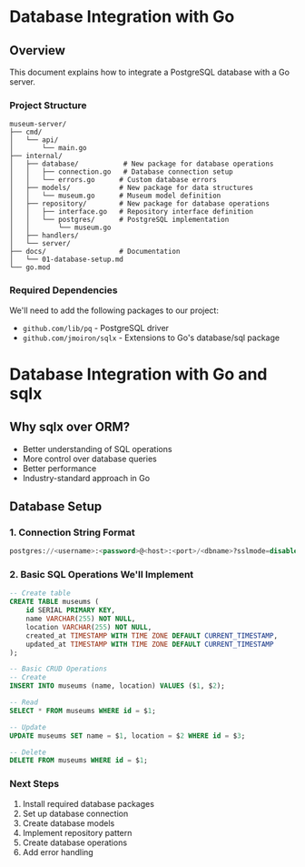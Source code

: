 # Database Integration with Go

## Overview
This document explains how to integrate a PostgreSQL database with a Go server.

### Project Structure
```
museum-server/
├── cmd/
│   └── api/
│       └── main.go
├── internal/
│   ├── database/           # New package for database operations
│   │   ├── connection.go   # Database connection setup
│   │   └── errors.go      # Custom database errors
│   ├── models/            # New package for data structures
│   │   └── museum.go      # Museum model definition
│   ├── repository/        # New package for database operations
│   │   ├── interface.go   # Repository interface definition
│   │   └── postgres/      # PostgreSQL implementation
│   │       └── museum.go
│   ├── handlers/
│   └── server/
├── docs/                  # Documentation
│   └── 01-database-setup.md
└── go.mod
```

### Required Dependencies
We'll need to add the following packages to our project:
- `github.com/lib/pq` - PostgreSQL driver
- `github.com/jmoiron/sqlx` - Extensions to Go's database/sql package

# Database Integration with Go and sqlx

## Why sqlx over ORM?
- Better understanding of SQL operations
- More control over database queries
- Better performance
- Industry-standard approach in Go

## Database Setup

### 1. Connection String Format
```sql
postgres://<username>:<password>@<host>:<port>/<dbname>?sslmode=disable
```

### 2. Basic SQL Operations We'll Implement
```sql
-- Create table
CREATE TABLE museums (
    id SERIAL PRIMARY KEY,
    name VARCHAR(255) NOT NULL,
    location VARCHAR(255) NOT NULL,
    created_at TIMESTAMP WITH TIME ZONE DEFAULT CURRENT_TIMESTAMP,
    updated_at TIMESTAMP WITH TIME ZONE DEFAULT CURRENT_TIMESTAMP
);

-- Basic CRUD Operations
-- Create
INSERT INTO museums (name, location) VALUES ($1, $2);

-- Read
SELECT * FROM museums WHERE id = $1;

-- Update
UPDATE museums SET name = $1, location = $2 WHERE id = $3;

-- Delete
DELETE FROM museums WHERE id = $1;
```

### Next Steps
1. Install required database packages
2. Set up database connection
3. Create database models
4. Implement repository pattern
5. Create database operations
6. Add error handling
